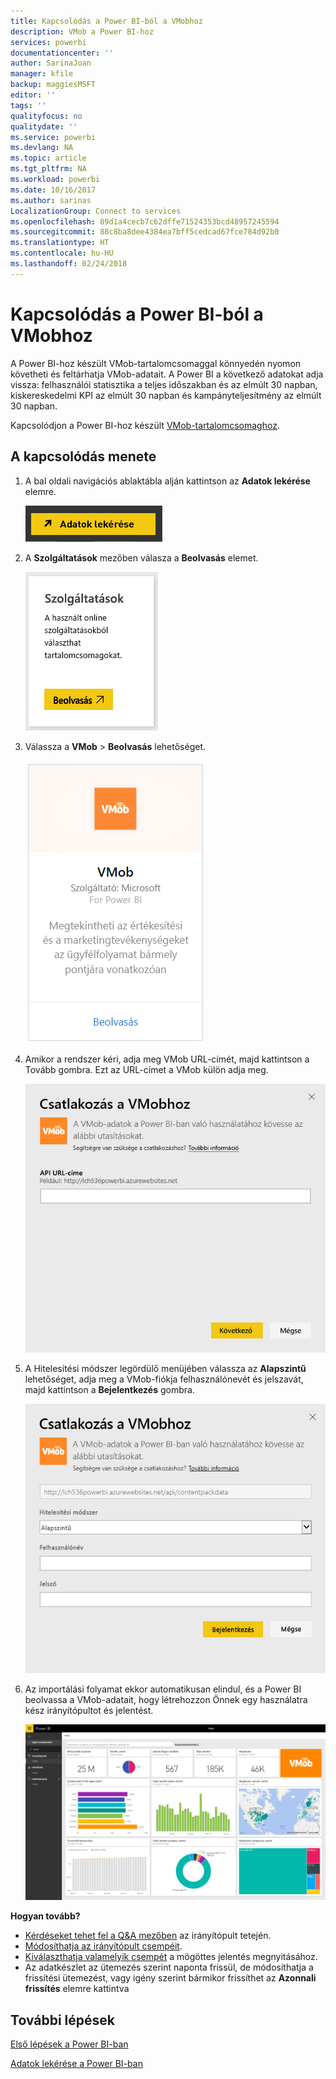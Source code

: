 ```yaml
---
title: Kapcsolódás a Power BI-ból a VMobhoz
description: VMob a Power BI-hoz
services: powerbi
documentationcenter: ''
author: SarinaJoan
manager: kfile
backup: maggiesMSFT
editor: ''
tags: ''
qualityfocus: no
qualitydate: ''
ms.service: powerbi
ms.devlang: NA
ms.topic: article
ms.tgt_pltfrm: NA
ms.workload: powerbi
ms.date: 10/16/2017
ms.author: sarinas
LocalizationGroup: Connect to services
ms.openlocfilehash: 89d1a4cecb7c62dffe71524353bcd48957245594
ms.sourcegitcommit: 88c8ba8dee4384ea7bff5cedcad67fce784d92b0
ms.translationtype: HT
ms.contentlocale: hu-HU
ms.lasthandoff: 02/24/2018
---
```

# <a name="connect-to-vmob-with-power-bi"></a>Kapcsolódás a Power BI-ból a VMobhoz
A Power BI-hoz készült VMob-tartalomcsomaggal könnyedén nyomon követheti és feltárhatja VMob-adatait. A Power BI a következő adatokat adja vissza: felhasználói statisztika a teljes időszakban és az elmúlt 30 napban, kiskereskedelmi KPI az elmúlt 30 napban és kampányteljesítmény az elmúlt 30 napban.

Kapcsolódjon a Power BI-hoz készült [VMob-tartalomcsomaghoz](https://app.powerbi.com/getdata/services/vmob).

## <a name="how-to-connect"></a>A kapcsolódás menete
1. A bal oldali navigációs ablaktábla alján kattintson az **Adatok lekérése** elemre.
   
    ![](media/service-connect-to-vmob/getdata.png)
2. A **Szolgáltatások** mezőben válasza a **Beolvasás** elemet.
   
   ![](media/service-connect-to-vmob/services.png)
3. Válassza a **VMob** \> **Beolvasás** lehetőséget.
   
   ![](media/service-connect-to-vmob/vmob.png)
4. Amikor a rendszer kéri, adja meg VMob URL-címét, majd kattintson a Tovább gombra. Ezt az URL-címet a VMob külön adja meg.
   
    ![](media/service-connect-to-vmob/params.png)
5. A Hitelesítési módszer legördülő menüjében válassza az **Alapszintű** lehetőséget, adja meg a VMob-fiókja felhasználónevét és jelszavát, majd kattintson a **Bejelentkezés** gombra.
   
    ![](media/service-connect-to-vmob/creds.png)
6. Az importálási folyamat ekkor automatikusan elindul, és a Power BI beolvassa a VMob-adatait, hogy létrehozzon Önnek egy használatra kész irányítópultot és jelentést.
   
   ![](media/service-connect-to-vmob/dashboard2.png)

**Hogyan tovább?**

* [Kérdéseket tehet fel a Q&A mezőben](power-bi-q-and-a.md) az irányítópult tetején.
* [Módosíthatja az irányítópult csempéit](service-dashboard-edit-tile.md).
* [Kiválaszthatja valamelyik csempét](service-dashboard-tiles.md) a mögöttes jelentés megnyitásához.
* Az adatkészlet az ütemezés szerint naponta frissül, de módosíthatja a frissítési ütemezést, vagy igény szerint bármikor frissíthet az **Azonnali frissítés** elemre kattintva

## <a name="next-steps"></a>További lépések
[Első lépések a Power BI-ban](service-get-started.md)

[Adatok lekérése a Power BI-ban](service-get-data.md)

